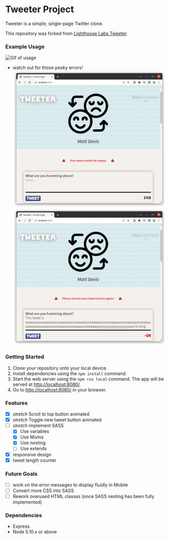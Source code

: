 # Tweeter Project

Tweeter is a simple, single-page Twitter clone.

This repository was forked from [Lighthouse Labs Tweeter](https://github.com/lighthouse-labs/tweeter)



### Example Usage

![Gif of usage](/public/tweeter.gif)
- watch out for those pesky errors!
![Errors](/public/error.png)
![Errors](/public/error1.png)

### Getting Started

1. Clone your repository onto your local device.
2. Install dependencies using the `npm install` command.
3. Start the web server using the `npm run local` command. The app will be served at <http://localhost:8080/>.
4. Go to <http://localhost:8080/> in your browser.

### Features
- [x] *stretch* Scroll to top button animated
- [x] *stretch* Toggle new tweet button animated
- [ ] *stretch* implement SASS
  - [x] Use variables
  - [x] Use Mixins
  - [x] Use nesting
  - [ ] Use extends 
- [x] responsive design
- [x] tweet length counter

### Future Goals
- [ ] work on the error messages to display fluidly in Mobile
- [ ] Convert more CSS into SASS
- [ ] Rework overused HTML classes (once SASS nesting has been fully implemented)

### Dependencies

- Express
- Node 5.10.x or above
